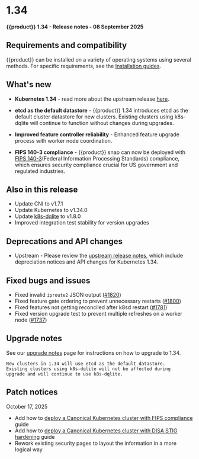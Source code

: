 # 1.34

**{{product}} 1.34 - Release notes - 08 September 2025**

## Requirements and compatibility

{{product}} can be installed on a variety of operating systems using 
several methods. For specific requirements, see the [Installation guides].

## What's new

- **Kubernetes 1.34** - read more about the upstream release [here].

- **etcd as the default datastore** - {{product}} 1.34 introduces etcd as 
the default cluster datastore for new clusters. Existing clusters using 
k8s-dqlite will continue to function without changes during upgrades.

- **Improved feature controller reliability** - Enhanced feature upgrade 
process with worker node coordination.

- **FIPS 140-3 compliance** - {{product}} snap can now be deployed with
[FIPS 140-3](Federal Information Processing
Standards) compliance, which ensures security compliance crucial for US
government and regulated industries.

## Also in this release

- Update CNI to v1.7.1
- Update Kubernetes to v1.34.0
- Update [k8s-dqlite] to v1.8.0
- Improved integration test stability for version upgrades

## Deprecations and API changes

- Upstream - Please review the
[upstream release notes][upstream-changelog-1.34], which include depreciation
notices and API changes for Kubernetes 1.34.

## Fixed bugs and issues

- Fixed invalid `iproute2` JSON output ([#1820])
- Fixed feature gate ordering to prevent unnecessary restarts ([#1800])
- Fixed features not getting reconciled after k8sd restart ([#1781])
- Fixed version upgrade test to prevent multiple refreshes on a worker 
node ([#1737])

## Upgrade notes

See our [upgrade notes] page for instructions on how to upgrade to 1.34.

```{note}
New clusters in 1.34 will use etcd as the default datastore. 
Existing clusters using k8s-dqlite will not be affected during 
upgrade and will continue to use k8s-dqlite.
```

## Patch notices

October 17, 2025

- Add how to [deploy a Canonical Kubernetes cluster with FIPS compliance] guide 
- Add how to [deploy a Canonical Kubernetes cluster with DISA STIG hardening] guide
- Rework existing security pages to layout the information in a more logical
way 

<!-- LINKS -->
[deploy a Canonical Kubernetes cluster with DISA STIG hardening]: /snap/howto/install/disa-stig.md
[deploy a Canonical Kubernetes cluster with FIPS compliance]: /snap/howto/install/fips.md
[FIPS 140-3]: https://csrc.nist.gov/pubs/fips/140-3/final
[Installation guides]: /snap/howto/install/index
[here]: https://kubernetes.io/blog/2025/08/27/kubernetes-v1-34-release/
[upstream-changelog-1.34]: https://github.com/kubernetes/kubernetes/blob/master/CHANGELOG/CHANGELOG-1.34.md#deprecation
[k8s-dqlite]: https://github.com/canonical/k8s-dqlite
[upgrade notes]: /snap/reference/upgrading/

<!-- PR -->
[#1820]: https://github.com/canonical/k8s-snap/pull/1820
[#1800]: https://github.com/canonical/k8s-snap/pull/1800
[#1781]: https://github.com/canonical/k8s-snap/pull/1781
[#1737]: https://github.com/canonical/k8s-snap/pull/1737
